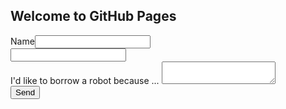 ## Welcome to GitHub Pages

<form action="https://formspree.io/julian@goatchurch.org.uk" method="POST">
  <input type="hidden" name="_next" value="done"/>
  <input type="hidden" name="_subject" value="I'd like to borrow a robot" />
  <div>
    <label>Name<input type="text" name="name"></label>
  </div>
  <div>
    <label><input type="email" name="_replyto"></label>
  </div>
  <div>
    <label>I'd like to borrow a robot because ...</label>
    <textarea name="message"></textarea>
  </div>
  <input type="submit" value="Send">
</form>
